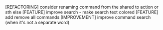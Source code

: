 [REFACTORING] consider renaming command from the shared to action or sth else 
[FEATURE] improve search - make search text colored
[FEATURE] add remove all commands
[IMPROVEMENT] improve command search (when it's not a separate word)
